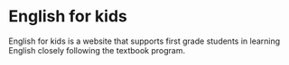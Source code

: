 # English for kids

English for kids is a website that supports first grade students in learning English closely following the textbook program.
